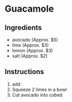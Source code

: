 # Guacamole
## Ingredients
* avocado (Approx. $5)
* lime (Approx. $3)
* lemon (Approx. $3)
* salt (Approx. $2)
## Instructions
1. add
2. Squeeze 2 limes in a bowl
3. Cut avocado into cubed
